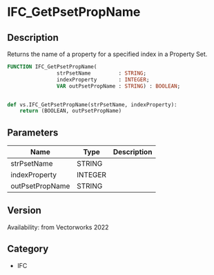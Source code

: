 # IFC_GetPsetPropName

## Description
Returns the name of a property for a specified index in a Property Set.

```pascal
FUNCTION IFC_GetPsetPropName(
				strPsetName         : STRING;
				indexProperty       : INTEGER;
				VAR outPsetPropName : STRING) : BOOLEAN;
```

```python

def vs.IFC_GetPsetPropName(strPsetName, indexProperty):
    return (BOOLEAN, outPsetPropName)
```

## Parameters
|Name|Type|Description|
|---|---|---|
|strPsetName|STRING||
|indexProperty|INTEGER||
|outPsetPropName|STRING||

## Version
Availability: from Vectorworks 2022
## Category
* IFC

